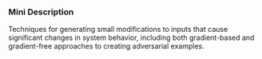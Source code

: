 ### Mini Description

Techniques for generating small modifications to inputs that cause significant changes in system behavior, including both gradient-based and gradient-free approaches to creating adversarial examples.
